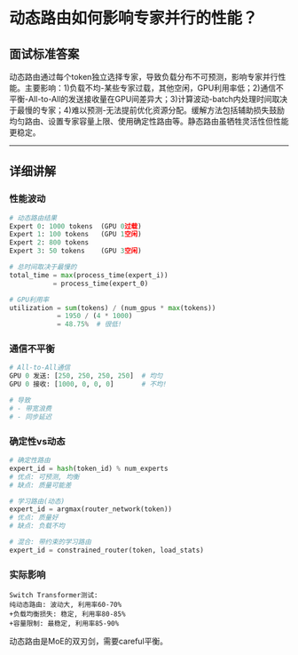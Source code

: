 # 动态路由如何影响专家并行的性能？

## 面试标准答案

动态路由通过每个token独立选择专家，导致负载分布不可预测，影响专家并行性能。主要影响：1)负载不均-某些专家过载，其他空闲，GPU利用率低；2)通信不平衡-All-to-All的发送接收量在GPU间差异大；3)计算波动-batch内处理时间取决于最慢的专家；4)难以预测-无法提前优化资源分配。缓解方法包括辅助损失鼓励均匀路由、设置专家容量上限、使用确定性路由等。静态路由虽牺牲灵活性但性能更稳定。

---

## 详细讲解

### 性能波动

```python
# 动态路由结果
Expert 0: 1000 tokens  (GPU 0过载)
Expert 1: 100 tokens   (GPU 1空闲)
Expert 2: 800 tokens
Expert 3: 50 tokens    (GPU 3空闲)

# 总时间取决于最慢的
total_time = max(process_time(expert_i))
           = process_time(expert_0)

# GPU利用率
utilization = sum(tokens) / (num_gpus * max(tokens))
            = 1950 / (4 * 1000)
            = 48.75%  # 很低!
```

### 通信不平衡

```python
# All-to-All通信
GPU 0 发送: [250, 250, 250, 250]  # 均匀
GPU 0 接收: [1000, 0, 0, 0]       # 不均!

# 导致
# - 带宽浪费
# - 同步延迟
```

### 确定性vs动态

```python
# 确定性路由
expert_id = hash(token_id) % num_experts
# 优点: 可预测, 均衡
# 缺点: 质量可能差

# 学习路由(动态)
expert_id = argmax(router_network(token))
# 优点: 质量好
# 缺点: 负载不均

# 混合: 带约束的学习路由
expert_id = constrained_router(token, load_stats)
```

### 实际影响

```
Switch Transformer测试:
纯动态路由: 波动大, 利用率60-70%
+负载均衡损失: 稳定, 利用率80-85%
+容量限制: 最稳定, 利用率85-90%
```

动态路由是MoE的双刃剑，需要careful平衡。

